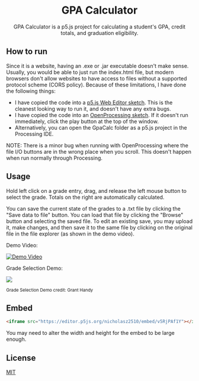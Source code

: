 <h1 align="center">GPA Calculator</h1>

<p align="center">GPA Calculator is a p5.js project for calculating a student's GPA, credit totals, and graduation eligibility.</p> 

## How to run

Since it is a website, having an .exe or .jar executable doesn't make sense. Usually, you would be able to just run the index.html file, but modern browsers don't allow websites to have access to files without a supported protocol scheme (CORS policy). Because of these limitations, I have done the following things:
* I have copied the code into a [p5.js Web Editor sketch](https://editor.p5js.org/nicholasz2510/present/v5RjPAf1Y). This is the cleanest looking way to run it, and doesn't have any extra bugs. 
* I have copied the code into an [OpenProcessing sketch](https://www.openprocessing.org/sketch/864460). If it doesn't run immediately, click the play button at the top of the window. 
* Alternatively, you can open the GpaCalc folder as a p5.js project in the Processing IDE.

NOTE: There is a minor bug when running with OpenProcessing where the file I/O buttons are in the wrong place when you scroll. 
This doesn't happen when run normally through Processing. 

## Usage

Hold left click on a grade entry, drag, and release the left mouse button to select the grade. Totals on the right are automatically calculated. 

You can save the current state of the grades to a .txt file by clicking the "Save data to file" button. You can load that file by clicking the "Browse" button and selecting the saved file. To edit an existing save, you may upload it, make changes, and then save it to the same file by clicking on the original file in the file explorer (as shown in the demo video). 

Demo Video: 

[![Demo Video](http://img.youtube.com/vi/ReXjAboYYMo/0.jpg)](http://www.youtube.com/watch?v=ReXjAboYYMo "GPA Calculator Demo")

Grade Selection Demo: 

![](https://grantshandy.xyz/gif/gpa-calc.gif)

<sup>Grade Selection Demo credit: Grant Handy</sup>

## Embed

```html
<iframe src="https://editor.p5js.org/nicholasz2510/embed/v5RjPAf1Y"></iframe>
```
You may need to alter the width and height for the embed to be large enough. 

## License
[MIT](https://choosealicense.com/licenses/mit/)
